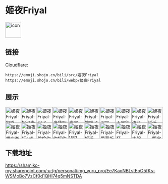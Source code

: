 # 姬夜Friyal
<img src="https://emoji.shojo.cn/bili/src/姬夜Friyal/icon.png" width="50" height="50" alt="icon">

## 链接
Cloudflare:
```
https://emoji.shojo.cn/bili/src/姬夜Friyal
https://emoji.shojo.cn/bili/webp/姬夜Friyal
```
## 展示
<img src="https://emoji.shojo.cn/bili/src/姬夜Friyal/姬夜Friyal-投降.png" width="50" height="50" alt="姬夜Friyal-投降"><img src="https://emoji.shojo.cn/bili/src/姬夜Friyal/姬夜Friyal-好没素质.png" width="50" height="50" alt="姬夜Friyal-好没素质"><img src="https://emoji.shojo.cn/bili/src/姬夜Friyal/姬夜Friyal-润了.png" width="50" height="50" alt="姬夜Friyal-润了"><img src="https://emoji.shojo.cn/bili/src/姬夜Friyal/姬夜Friyal-造孽啊.png" width="50" height="50" alt="姬夜Friyal-造孽啊"><img src="https://emoji.shojo.cn/bili/src/姬夜Friyal/姬夜Friyal-喜欢.png" width="50" height="50" alt="姬夜Friyal-喜欢"><img src="https://emoji.shojo.cn/bili/src/姬夜Friyal/姬夜Friyal-笑嘻了.png" width="50" height="50" alt="姬夜Friyal-笑嘻了"><img src="https://emoji.shojo.cn/bili/src/姬夜Friyal/姬夜Friyal-哭哭.png" width="50" height="50" alt="姬夜Friyal-哭哭"><img src="https://emoji.shojo.cn/bili/src/姬夜Friyal/姬夜Friyal-不是很认可.png" width="50" height="50" alt="姬夜Friyal-不是很认可"><img src="https://emoji.shojo.cn/bili/src/姬夜Friyal/姬夜Friyal-流汗.png" width="50" height="50" alt="姬夜Friyal-流汗"><img src="https://emoji.shojo.cn/bili/src/姬夜Friyal/姬夜Friyal-烂活.png" width="50" height="50" alt="姬夜Friyal-烂活"><img src="https://emoji.shojo.cn/bili/src/姬夜Friyal/姬夜Friyal-想吃拳头？.png" width="50" height="50" alt="姬夜Friyal-想吃拳头？"><img src="https://emoji.shojo.cn/bili/src/姬夜Friyal/姬夜Friyal-打call.png" width="50" height="50" alt="姬夜Friyal-打call"><img src="https://emoji.shojo.cn/bili/src/姬夜Friyal/姬夜Friyal-偷偷你的.png" width="50" height="50" alt="姬夜Friyal-偷偷你的"><img src="https://emoji.shojo.cn/bili/src/姬夜Friyal/姬夜Friyal-你好你是.png" width="50" height="50" alt="姬夜Friyal-你好你是"><img src="https://emoji.shojo.cn/bili/src/姬夜Friyal/姬夜Friyal-V87.png" width="50" height="50" alt="姬夜Friyal-V87"><img src="https://emoji.shojo.cn/bili/src/姬夜Friyal/姬夜Friyal-好活.png" width="50" height="50" alt="姬夜Friyal-好活"><img src="https://emoji.shojo.cn/bili/src/姬夜Friyal/姬夜Friyal-爱慕拆腻子.png" width="50" height="50" alt="姬夜Friyal-爱慕拆腻子"><img src="https://emoji.shojo.cn/bili/src/姬夜Friyal/姬夜Friyal-狂.png" width="50" height="50" alt="姬夜Friyal-狂"><img src="https://emoji.shojo.cn/bili/src/姬夜Friyal/姬夜Friyal-大胆.png" width="50" height="50" alt="姬夜Friyal-大胆"><img src="https://emoji.shojo.cn/bili/src/姬夜Friyal/姬夜Friyal-一眼定真.png" width="50" height="50" alt="姬夜Friyal-一眼定真">

## 下载地址

https://shamiko-my.sharepoint.com/:u:/g/personal/img_yuru_pro/Ee7KaoNBLstEoO5fKs-WSMoBo7VzCf0d1QHI74q5mNSTDA
